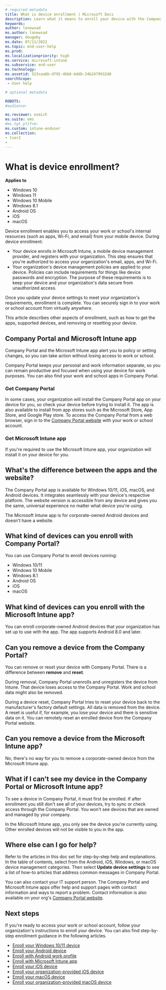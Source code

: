 ```yaml
---
# required metadata
title: What is device enrollment | Microsoft Docs
description: Learn what it means to enroll your device with the Company Portal and Microsoft Intune app.
keywords:
author: lenewsad
ms.author: lanewsad
manager: dougeby
ms.date: 07/11/2022
ms.topic: end-user-help
ms.prod:
ms.localizationpriority: high
ms.service: microsoft-intune
ms.subservice: end-user
ms.technology:
ms.assetid: 523caa6b-d792-4bb6-bddb-24b2479932d8
searchScope:
 - User help

# optional metadata

ROBOTS:  
#audience:

ms.reviewer: esmich  
ms.suite: ems
#ms.tgt_pltfrm:
ms.custom: intune-enduser
ms.collection:
- tier2
- 
---
```


# What is device enrollment?  

**Applies to**  
- Windows 10  
- Windows 11  
- Windows 10 Mobile  
- Windows 8.1  
- Android OS  
- iOS  
- macOS  

Device enrollment enables you to access your work or school's internal resources (such as apps, Wi-Fi, and email) from your mobile device.  During device enrollment:

* Your device enrolls in Microsoft Intune, a mobile device management provider, and registers with your organization. This step ensures that you're authorized to access your organization's email, apps, and Wi-Fi.  
* Your organization's device management policies are applied to your device. Policies can include requirements for things like device passwords and encryption. The purpose of these requirements is to keep your device and your organization's data secure from unauthorized access.  

Once you update your device settings to meet your organization's requirements, enrollment is complete. You can securely sign in to your work or school account from virtually anywhere. 

This article describes other aspects of enrollment, such as how to get the apps, supported devices, and removing or resetting your device.  

## Company Portal and Microsoft Intune app

Company Portal and the Microsoft Intune app alert you to policy or setting changes, so you can take action without losing access to work or school. 

Company Portal keeps your personal and work information separate, so you can remain productive and focused when using your device for work purposes. You can also find your work and school apps in Company Portal.  

### Get Company Portal

In some cases, your organization will install the Company Portal app on your device for you, so check your device before trying to install it. The app is also available to install from app stores such as the Microsoft Store, App Store, and Google Play store. To access the Company Portal from a web browser, sign in to the [Company Portal website](https://go.microsoft.com/fwlink/?linkid=2010980) with your work or school account.  

### Get Microsoft Intune app

If you're required to use the Microsoft Intune app, your organization will install it on your device for you.  

## What's the difference between the apps and the website?
The Company Portal app is available for Windows 10/11, iOS, macOS, and Android devices. It integrates seamlessly with your device's respective platform. The website version is accessible from any device and gives you the same, universal experience no matter what device you're using. 

The Microsoft Intune app is for corporate-owned Android devices and doesn't have a website.  

## What kind of devices can you enroll with Company Portal?
You can use Company Portal to enroll devices running: 

- Windows 10/11  
- Windows 10 Mobile  
- Windows 8.1  
- Android OS  
- iOS  
- macOS  

## What kind of devices can you enroll with the Microsoft Intune app?  
You can enroll corporate-owned Android devices that your organization has set up to use with the app. The app supports Android 8.0 and later. 

## Can you remove a device from the Company Portal?
You can remove or reset your device with Company Portal. There is a difference between **remove** and **reset**. 

During removal, Company Portal unenrolls and unregisters the device from Intune. That device loses access to the Company Portal. Work and school data might also be removed. 

During a device reset, Company Portal tries to reset your device back to the manufacturer's factory default settings. All data is removed from the device. A reset is useful if, for example, you lose your device and there is sensitive data on it. You can remotely reset an enrolled device from the Company Portal website.  

## Can you remove a device from the Microsoft Intune app?
No, there's no way for you to remove a corporate-owned device from the Microsoft Intune app.  

## What if I can't see my device in the Company Portal or Microsoft Intune app?
To see a device in Company Portal, it must first be enrolled. If after enrollment you still don't see all of your devices, try to sync or check access through the Company Portal. You won't see devices that are owned and managed by your company.

In the Microsoft Intune app, you only see the device you're currently using. Other enrolled devices will not be visible to you in the app.  

## Where else can I go for help?  

Refer to the articles in this doc set for step-by-step help and explanations. In the table of contents, select from the Android, iOS, Windows, or macOS device management categories. Then select **Update device settings** to see a list of how-to articles that address common messages in Company Portal.    

You can also contact your IT support person. The Company Portal and Microsoft Intune apps offer help and support pages with contact information and ways to report a problem. Contact information is also available on your org's [Company Portal website](https://go.microsoft.com/fwlink/?linkid=2010980).  

## Next steps  
If you're ready to access your work or school account, follow your organization's instructions to enroll your device. You can also find step-by-step enrollment guidance in the following articles.

* [Enroll your Windows 10/11 device](enroll-windows-10-device.md)
* [Enroll your Android device](enroll-device-android-company-portal.md)
* [Enroll with Android work profile](enroll-device-android-work-profile.md)
* [Enroll with Microsoft Intune app](enroll-device-android-microsoft-intune-app.md)
* [Enroll your iOS device](enroll-your-device-in-intune-ios.md)
* [Enroll your organization-provided iOS device](enroll-your-device-dep-ios.md)
* [Enroll your macOS device](enroll-your-device-in-intune-macos-cp.md)
* [Enroll your organization-provided macOS device](enroll-company-device-macos.md)

